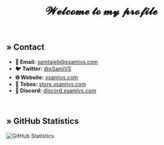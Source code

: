 <h1 align="center">𝓦𝓮𝓵𝓬𝓸𝓶𝓮 𝓽𝓸 𝓶𝔂 𝓹𝓻𝓸𝓯𝓲𝓵𝓮</h1>
<br>

## » Contact
- <b>📧 Email:</b> [samtaieb@xsamivs.com](mailto:samtaieb@xsamivs.com)
- <b>🐦 Twitter:</b> [@xSamiVS](https://twitter.com/xSamiVS)
- <b>🌐 Website:</b> [xsamivs.com](https://xsamivs.com)
- <b>🏬 Tebex:</b> [store.xsamivs.com](https://store.xsamivs.com)
- <b>💬 Discord:</b> [discord.xsamivs.com](https://discord.xsamivs.com)
<br>

## » GitHub Statistics
![GitHub Statistics](https://github-readme-stats.vercel.app/api?username=xsamivs&show_icons=true&theme=dark)
